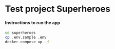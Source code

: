 # Test project Superheroes

#### Instructions to run the app
```bash
cd superheroes  
cp .env.sample .env
docker-compose up -d
```

